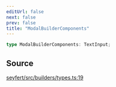 ```yaml
---
editUrl: false
next: false
prev: false
title: "ModalBuilderComponents"
---
```


```ts
type ModalBuilderComponents: TextInput;
```

## Source

[seyfert/src/builders/types.ts:19](https://github.com/potoland/potocuit/blob/fe122a1/src/builders/types.ts#L19)
